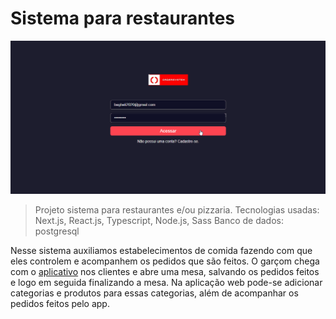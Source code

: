 <h1>Sistema para restaurantes</h1>

<img src="./src/assets/sistemas-pizzaria.gif" alt="gif-sistemas" />

>Projeto sistema para restaurantes e/ou pizzaria.
>Tecnologias usadas: Next.js, React.js, Typescript, Node.js, Sass
>Banco de dados: postgresql

Nesse sistema auxiliamos estabelecimentos de comida fazendo com que eles controlem e acompanhem os pedidos que são feitos. O garçom chega com o <a href="https://github.com/marcusvinicius0/restaurants-system-mobile" target="_blank">aplicativo</a> nos clientes e abre uma mesa, salvando os pedidos feitos e logo em seguida finalizando a mesa. Na aplicação web pode-se adicionar categorias e produtos para essas categorias, além de acompanhar os pedidos feitos pelo app.
